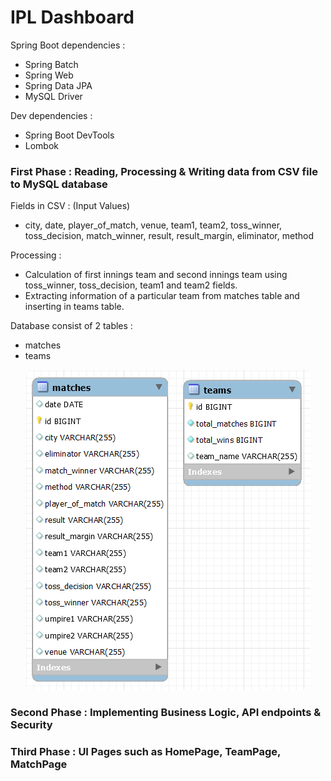 # IPL Dashboard

Spring Boot dependencies :
- Spring Batch
- Spring Web
- Spring Data JPA
- MySQL Driver

Dev dependencies :
- Spring Boot DevTools
- Lombok

### First Phase : Reading, Processing & Writing data from CSV file to MySQL database

Fields in CSV : (Input Values)

- city, date, player_of_match, venue, 
team1, team2, toss_winner, toss_decision, 
match_winner, result, result_margin, eliminator, method

Processing :

- Calculation of first innings team and second innings team using toss_winner, toss_decision, 
team1 and team2 fields.
- Extracting information of a particular team from matches table and inserting in teams table.

Database consist of 2 tables :

- matches
- teams

<div style="text-align: center;">
  <img src="./src/main/resources/table.png" alt="Match and Team table" style="border-radius: 10px;">
</div>

### Second Phase : Implementing Business Logic, API endpoints & Security

### Third Phase : UI Pages such as HomePage, TeamPage, MatchPage